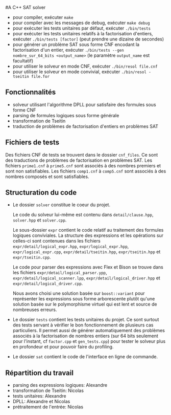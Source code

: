 #A C++ SAT solver

* pour compiler, exécuter `make`
* pour compiler avec les messages de debug, exécuter `make debug`
* pour exécuter les tests unitaires par défaut, exécuter `./bin/tests`
* pour exécuter les tests unitaires relatifs à la factorisation d'entiers, exécuter `./bin/tests [factor]` (peut prendre une dizaine de secondes)
* pour générer un problème SAT sous forme CNF encodant la factorisation d'un entier, exécuter `./bin/tests --gen nombre_sur_64_bits <output_name>` (le paramètre `output_name` est facultatif)
* pour utiliser le solveur en mode CNF, exécuter `./bin/resol file.cnf`
* pour utiliser le solveur en mode convivial, exécuter `./bin/resol -tseitin file.for`

## Fonctionnalités
* solveur utilisant l'algorithme DPLL pour satisfaire des formules sous forme CNF
* parsing de formules logiques sous forme générale
* transformation de Tseitin
* traduction de problèmes de factorisation d'entiers en problèmes SAT

## Fichiers de tests
Des fichiers CNF de tests se trouvent dans le dossier `cnf_files`. Ce sont
des traductions de problèmes de factorisation en problèmes SAT. Les fichiers
`prime1.cnf` à `prime5.cnf` sont associés à des nombres premiers et sont non
satisfiables. Les fichiers `comp1.cnf` à `comp5.cnf` sont associés à des nombres
composés et sont satisfiables.

## Structuration du code

* Le dossier `solver` constitue le coeur du projet.

    Le code du solveur lui-même est contenu dans `detail/clause.hpp`, `solver.hpp` et `solver.cpp`.

    Le sous-dossier `expr` contient le code relatif au traitement des formules logiques conviviales. La structure des expressions et les opérations sur celles-ci sont contenues dans les fichiers `expr/detail/logical_expr.hpp`, `expr/logical_expr.hpp`, `expr/logical_expr.cpp`, `expr/detail/tseitin.hpp`, `expr/tseitin.hpp` et `expr/tseitin.cpp`.

    Le code pour parser des expressions avec Flex et Bison se trouve dans les fichiers `expr/detail/logical_parser.ypp`, `expr/detail/logical_scanner.lpp`, `expr/detail/logical_driver.hpp` et `expr/detail/logical_driver.cpp`.

    Nous avons choisi une solution basée sur `boost::variant` pour représenter les expressions sous forme arborescente plutôt qu'une solution basée sur le polymorphisme virtuel qui est lent et source de nombreuses erreurs.

* Le dossier `tests` contient les tests unitaires du projet. Ce sont surtout des tests servant à vérifier le bon fonctionnement de plusieurs cas particuliers. Il permet aussi de générer automatiquement des problèmes associés à la factorisation de nombres entiers (sur 64 bits seulement pour l'instant, cf `factor.cpp` et `gen_tests.cpp`) pour tester le solveur plus en profondeur et pour pouvoir faire du profiling.

* Le dossier `sat` contient le code de l'interface en ligne de commande.

## Répartition du travail

* parsing des expressions logiques: Alexandre
* transformation de Tseitin: Nicolas
* tests unitaires: Alexandre
* DPLL: Alexandre et Nicolas
* prétraitement de l'entrée: Nicolas
